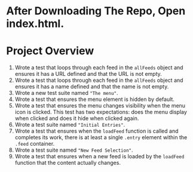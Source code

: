 # After Downloading The Repo, Open index.html.
# Project Overview

1. Wrote a test that loops through each feed in the `allFeeds` object and ensures it has a URL defined and that the URL is not empty.
2. Wrote a test that loops through each feed in the `allFeeds` object and ensures it has a name defined and that the name is not empty.
3. Wrote a new test suite named `"The menu"`.
4. Wrote a test that ensures the menu element is hidden by default.
5. Wrote a test that ensures the menu changes visibility when the menu icon is clicked. This test has two expectations: does the menu display when clicked and does it hide when clicked again.
6. Wrote a test suite named `"Initial Entries"`.
7. Wrote a test that ensures when the `loadFeed` function is called and completes its work, there is at least a single `.entry` element within the `.feed` container.
8. Wrote a test suite named `"New Feed Selection"`.
9. Wrote a test that ensures when a new feed is loaded by the `loadFeed` function that the content actually changes.
